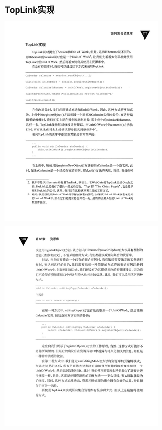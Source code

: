 # TopLink实现 

<div align = "center"><img src = "images/000271.jpg"/></div>
  <p class="calibre1"><a id="calibre_link-465"></a><img src="images/000326.jpg" alt="Image 411" class="calibre2" /></p>    